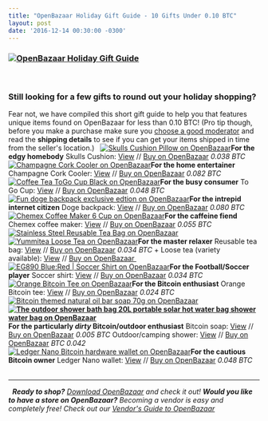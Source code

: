 ```yaml
---
title: "OpenBazaar Holiday Gift Guide - 10 Gifts Under 0.10 BTC" 
layout: post
date: '2016-12-14 00:30:00 -0300'
---
```

        
### [![OpenBazaar Holiday Gift Guide](OpenBazaar-Holiday-Gift-Guide.png)](OpenBazaar-Holiday-Gift-Guide.png)

 

### Still looking for a few gifts to round out your holiday shopping?

Fear not, we have compiled this short gift guide to help you that features unique items found on OpenBazaar for less than 0.10 BTC! (Pro tip though, before you make a purchase make sure you [choose a good moderator](Ledger-Nano-Bitcoin-hardware-wallet-on-OpenBazaar-150x150.jpg) and read the **shipping details** to see if you can get your items shipped in time from the seller's location.)   [![Skulls Cushion Pillow on OpenBazaar](Ledger-Nano-Bitcoin-hardware-wallet-on-OpenBazaar-150x150.jpg)](Ledger-Nano-Bitcoin-hardware-wallet-on-OpenBazaar-150x150.jpg)**For the edgy homebody** Skulls Cushion: [View](Ledger-Nano-Bitcoin-hardware-wallet-on-OpenBazaar-150x150.jpg) // [Buy on OpenBazaar](ob://5fc192020d934189d5e1696c8e4ef561514b4e2d/listing/bf219021220f80e869fad7bd6f29f47e9bd7ebda) _0.038 BTC_       [![Champagne Cork Cooler on OpenBazaar](Ledger-Nano-Bitcoin-hardware-wallet-on-OpenBazaar-150x150.jpg)](Ledger-Nano-Bitcoin-hardware-wallet-on-OpenBazaar-150x150.jpg)**For the home entertainer** Champagne Cork Cooler: [View](Ledger-Nano-Bitcoin-hardware-wallet-on-OpenBazaar-150x150.jpg) // [Buy on OpenBazaar](ob://5fc192020d934189d5e1696c8e4ef561514b4e2d/listing/7e7995b7bb84d7c2258861228c571330aa179e60) _0.082 BTC_       [![Coffee Tea ToGo Cup Black on OpenBazaar](Ledger-Nano-Bitcoin-hardware-wallet-on-OpenBazaar-150x150.jpg)](Ledger-Nano-Bitcoin-hardware-wallet-on-OpenBazaar-150x150.jpg)**For the busy consumer** To Go Cup: [View](Ledger-Nano-Bitcoin-hardware-wallet-on-OpenBazaar-150x150.jpg) // [Buy on OpenBazaar](ob://e62977c112cd1b5ebb94d63a1c5e0b6f4958ca64/listing/fae7248a8826aaa10cf4a09fddd41c0cd27796a2) _0.048 BTC_       [![Fun doge backpack exclusive edtion on OpenBazaar](Ledger-Nano-Bitcoin-hardware-wallet-on-OpenBazaar-150x150.jpg)](Ledger-Nano-Bitcoin-hardware-wallet-on-OpenBazaar-150x150.jpg)**For the intrepid internet citizen** Doge backpack: [View](Ledger-Nano-Bitcoin-hardware-wallet-on-OpenBazaar-150x150.jpg) // [Buy on OpenBazaar](ob://a930c023c05be077f2bdb56b68f91ba68f4aa5df/listing/805309ab3bc81c16046153d4cccaf8d028b863c7) _0.080 BTC_       [![Chemex Coffee Maker 6 Cup on OpenBazaar](Ledger-Nano-Bitcoin-hardware-wallet-on-OpenBazaar-150x150.jpg)](Ledger-Nano-Bitcoin-hardware-wallet-on-OpenBazaar-150x150.jpg)**For the caffeine fiend** Chemex coffee maker: [View](Ledger-Nano-Bitcoin-hardware-wallet-on-OpenBazaar-150x150.jpg) // [Buy on OpenBazaar](ob://8326633947d7a4b0d304bc459385596da3a2fbc8/listing/1ab0ea9f32b0e769b858e7861d34cffd32d37d35) _0.055 BTC_       [![Stainless Steel Reusable Tea Bag on OpenBazaar](Ledger-Nano-Bitcoin-hardware-wallet-on-OpenBazaar-150x150.jpg)](Ledger-Nano-Bitcoin-hardware-wallet-on-OpenBazaar-150x150.jpg) [![Yummitea Loose Tea on OpenBazaar](Ledger-Nano-Bitcoin-hardware-wallet-on-OpenBazaar-150x150.jpg)](Ledger-Nano-Bitcoin-hardware-wallet-on-OpenBazaar-150x150.jpg)**For the master relaxer** Reusable tea bag: [View](Ledger-Nano-Bitcoin-hardware-wallet-on-OpenBazaar-150x150.jpg) // [Buy on OpenBazaar](ob://e62977c112cd1b5ebb94d63a1c5e0b6f4958ca64/listing/a1cb487c67769f8f65b606249a02112d4ac49caa) _0.034 BTC_ [](ob://e62977c112cd1b5ebb94d63a1c5e0b6f4958ca64/listing/a1cb487c67769f8f65b606249a02112d4ac49caa) \+ Loose tea (variety available): [View](Ledger-Nano-Bitcoin-hardware-wallet-on-OpenBazaar-150x150.jpg) // [Buy on OpenBazaar ](ob://@yummitea/store)       [![EG890 Blue:Red | Soccer Shirt on OpenBazaar](Ledger-Nano-Bitcoin-hardware-wallet-on-OpenBazaar-150x150.jpg)](Ledger-Nano-Bitcoin-hardware-wallet-on-OpenBazaar-150x150.jpg)**For the Football/Soccer player** Soccer shirt: [View](Ledger-Nano-Bitcoin-hardware-wallet-on-OpenBazaar-150x150.jpg) // [Buy on OpenBazaar](ob://ce77c1aa83e4e639761f4d5c9c63c8dd47a479f9/listing/70dc51c9b1bb19eefa874c22dbfc5903db8626fa) _0.034 BTC_       [![Orange Bitcoin Tee on OpenBazaar](Ledger-Nano-Bitcoin-hardware-wallet-on-OpenBazaar-150x150.jpg)](Ledger-Nano-Bitcoin-hardware-wallet-on-OpenBazaar-150x150.jpg)**For the Bitcoin enthusiast** Orange Bitcoin tee: [View](Ledger-Nano-Bitcoin-hardware-wallet-on-OpenBazaar-150x150.jpg) // [Buy on OpenBazaar](ob://8d4d764da095f4d6afdcf79278cf1083a90c73ef/listing/3503bc109b83d3e9ef4ab3e22dd82095eb8e982a) _0.024 BTC_       [![Bitcoin themed natural oil bar soap 70g on OpenBazaar](Ledger-Nano-Bitcoin-hardware-wallet-on-OpenBazaar-150x150.jpg)](Ledger-Nano-Bitcoin-hardware-wallet-on-OpenBazaar-150x150.jpg)**[![The outdoor shower bath bag 20L portable solar hot water bag shower water bag on OpenBazaar](Ledger-Nano-Bitcoin-hardware-wallet-on-OpenBazaar-150x150.jpg)](Ledger-Nano-Bitcoin-hardware-wallet-on-OpenBazaar-150x150.jpg)** **For the particularly _dirty_ Bitcoin/outdoor enthusiast** Bitcoin soap: [View](Ledger-Nano-Bitcoin-hardware-wallet-on-OpenBazaar-150x150.jpg) // [Buy on OpenBazaar](ob://3956eee0d62c91feccba62abb834e716e0f0021e/listing/eade0c8663701e97cd5c72656c48401ede9c39fb) _0.005 BTC_ Outdoor/camping shower: [View](Ledger-Nano-Bitcoin-hardware-wallet-on-OpenBazaar-150x150.jpg) // [Buy on OpenBazaar](ob://d99c9d364ce327d33c69960f64db1fa2d2e9f936/listing/ae96e7f2c6beb786f8680b8cf178a22062dd7391) _BTC 0.042_     [![Ledger Nano Bitcoin hardware wallet on OpenBazaar](Ledger-Nano-Bitcoin-hardware-wallet-on-OpenBazaar-150x150.jpg)](https://duosear.ch/f71cc867c98c171ddbf0d093c3f1046294e81279/listing/6c3559ba084069ddc464000b488568d78f44a580)**For the cautious Bitcoin owner** Ledger Nano wallet: [View](https://duosear.ch/f71cc867c98c171ddbf0d093c3f1046294e81279/listing/6c3559ba084069ddc464000b488568d78f44a580) // [Buy on OpenBazaar](ob://f71cc867c98c171ddbf0d093c3f1046294e81279/listing/6c3559ba084069ddc464000b488568d78f44a580) _0.048 BTC_      

* * *

  _**Ready to shop?**_ _[Download OpenBazaar](http://openbazaar.org) and check it out!_ _**Would you like to have a store on OpenBazaar?** Becoming a vendor is easy and completely free! Check out our [Vendor's Guide to OpenBazaar](https://blog.openbazaar.org/vendors-guide-to-openbazaar/)_